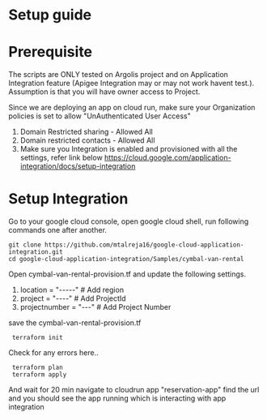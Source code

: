 # Setup guide

# Prerequisite
The scripts are ONLY tested on Argolis project and on Application Integration feature (Apigee Integration may or may not work havent test.).
Assumption is that you will have owner access to Project.


Since we are deploying an app on cloud run, make sure your Organization policies is set to allow "UnAuthenticated User Access"

1. Domain Restricted sharing - Allowed All 
2. Domain restricted contacts - Allowed All
3. Make sure you Integration is enabled and provisioned with all the settings, refer link below
https://cloud.google.com/application-integration/docs/setup-integration

# Setup Integration 
Go to your google cloud console, open google cloud shell, run following commands one after another.
```
git clone https://github.com/mtalreja16/google-cloud-application-integration.git
cd google-cloud-application-integration/Samples/cymbal-van-rental
```
Open cymbal-van-rental-provision.tf and update the following settings.
1. location = "-----" # Add region
2. project = "----" # Add ProjectId
3. projectnumber = "---" # Add Project Number

save the cymbal-van-rental-provision.tf


 
```
 terraform init
```
Check for any errors here..

```
 terraform plan 
 terraform apply
``` 
And wait for 20 min
navigate to cloudrun app "reservation-app" find the url and you should see the app running which is interacting with app integration
